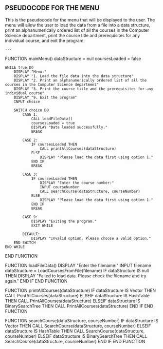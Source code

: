 ##	PSEUDOCODE FOR THE MENU

This is the pseudocode for the menu that will be displayed to the user. The menu will allow the user to load the data from a file into a data structure, print an alphanumerically ordered list of all the courses in the Computer Science department, print the course title and prerequisites for any individual course, and exit the program.

```plaintext
---
```
FUNCTION mainMenu()
    dataStructure = null
    coursesLoaded = false

    WHILE true DO
        DISPLAY "Menu:"
        DISPLAY "1. Load the file data into the data structure"
        DISPLAY "2. Print an alphanumerically ordered list of all the courses in the Computer Science department"
        DISPLAY "3. Print the course title and the prerequisites for any individual course"
        DISPLAY "9. Exit the program"
        INPUT choice

        SWITCH choice DO
            CASE 1:
                CALL loadFileData()
                coursesLoaded = true
                DISPLAY "Data loaded successfully."
                BREAK

            CASE 2:
                IF coursesLoaded THEN
                    CALL printAllCourses(dataStructure)
                ELSE
                    DISPLAY "Please load the data first using option 1."
                END IF
                BREAK

            CASE 3:
                IF coursesLoaded THEN
                    DISPLAY "Enter the course number:"
                    INPUT courseNumber
                    CALL searchCourse(dataStructure, courseNumber)
                ELSE
                    DISPLAY "Please load the data first using option 1."
                END IF
                BREAK

            CASE 9:
                DISPLAY "Exiting the program."
                EXIT WHILE

            DEFAULT:
                DISPLAY "Invalid option. Please choose a valid option."
        END SWITCH
    END WHILE
END FUNCTION

FUNCTION loadFileData()
    DISPLAY "Enter the filename:"
    INPUT filename
    dataStructure = LoadCoursesFromFile(filename)
    IF dataStructure IS null THEN
        DISPLAY "Failed to load data. Please check the filename and try again."
    END IF
END FUNCTION

FUNCTION printAllCourses(dataStructure)
    IF dataStructure IS Vector THEN
        CALL PrintAllCourses(dataStructure)
    ELSEIF dataStructure IS HashTable THEN
        CALL PrintAllCourses(dataStructure)
    ELSEIF dataStructure IS BinarySearchTree THEN
        CALL PrintAllCourses(dataStructure)
    END IF
END FUNCTION

FUNCTION searchCourse(dataStructure, courseNumber)
    IF dataStructure IS Vector THEN
        CALL SearchCourse(dataStructure, courseNumber)
    ELSEIF dataStructure IS HashTable THEN
        CALL SearchCourse(dataStructure, courseNumber)
    ELSEIF dataStructure IS BinarySearchTree THEN
        CALL SearchCourse(dataStructure, courseNumber)
    END IF
END FUNCTION
```











